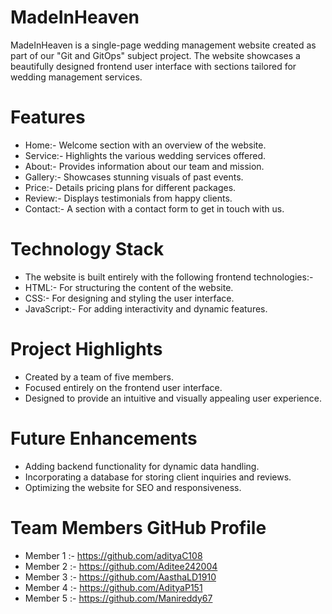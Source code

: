 # MadeInHeaven

MadeInHeaven is a single-page wedding management website created as part of our "Git and GitOps" subject project. 
The website showcases a beautifully designed frontend user interface with sections tailored for wedding management services.

# Features

* Home:- Welcome section with an overview of the website.
* Service:- Highlights the various wedding services offered.
* About:- Provides information about our team and mission.
* Gallery:- Showcases stunning visuals of past events.
* Price:- Details pricing plans for different packages.
* Review:- Displays testimonials from happy clients.
* Contact:- A section with a contact form to get in touch with us.

# Technology Stack

* The website is built entirely with the following frontend technologies:-
* HTML:- For structuring the content of the website.
* CSS:- For designing and styling the user interface.
* JavaScript:- For adding interactivity and dynamic features.

# Project Highlights

* Created by a team of five members.
* Focused entirely on the frontend user interface.
* Designed to provide an intuitive and visually appealing user experience.

# Future Enhancements

* Adding backend functionality for dynamic data handling.
* Incorporating a database for storing client inquiries and reviews.
* Optimizing the website for SEO and responsiveness.

# Team Members GitHub Profile

* Member 1 :- https://github.com/adityaC108
* Member 2 :- https://github.com/Aditee242004
* Member 3 :- https://github.com/AasthaLD1910
* Member 4 :- https://github.com/AdityaP151
* Member 5 :- https://github.com/Manireddy67
